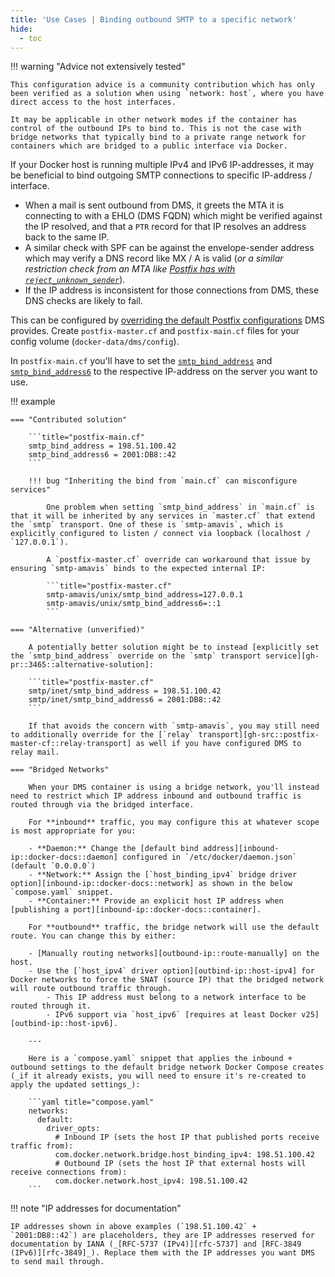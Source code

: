 ```yaml
---
title: 'Use Cases | Binding outbound SMTP to a specific network'
hide:
  - toc
---
```


!!! warning "Advice not extensively tested"

    This configuration advice is a community contribution which has only been verified as a solution when using `network: host`, where you have direct access to the host interfaces.

    It may be applicable in other network modes if the container has control of the outbound IPs to bind to. This is not the case with bridge networks that typically bind to a private range network for containers which are bridged to a public interface via Docker.

If your Docker host is running multiple IPv4 and IPv6 IP-addresses, it may be beneficial to bind outgoing SMTP connections to specific IP-address / interface.

- When a mail is sent outbound from DMS, it greets the MTA it is connecting to with a EHLO (DMS FQDN) which might be verified against the IP resolved, and that a `PTR` record for that IP resolves an address back to the same IP.
- A similar check with SPF can be against the envelope-sender address which may verify a DNS record like MX / A is valid (_or a similar restriction check from an MTA like [Postfix has with `reject_unknown_sender`][gh-pr::3465::comment-restrictions]_).
- If the IP address is inconsistent for those connections from DMS, these DNS checks are likely to fail.

This can be configured by [overriding the default Postfix configurations][docs::overrides-postfix] DMS provides. Create `postfix-master.cf` and `postfix-main.cf` files for your config volume (`docker-data/dms/config`).

In `postfix-main.cf` you'll have to set the [`smtp_bind_address`][postfix-docs::smtp-bind-address-ipv4] and [`smtp_bind_address6`][postfix-docs::smtp-bind-address-ipv6]
to the respective IP-address on the server you want to use.

!!! example

    === "Contributed solution"

        ```title="postfix-main.cf"
        smtp_bind_address = 198.51.100.42
        smtp_bind_address6 = 2001:DB8::42
        ```

        !!! bug "Inheriting the bind from `main.cf` can misconfigure services"

            One problem when setting `smtp_bind_address` in `main.cf` is that it will be inherited by any services in `master.cf` that extend the `smtp` transport. One of these is `smtp-amavis`, which is explicitly configured to listen / connect via loopback (localhost / `127.0.0.1`).

            A `postfix-master.cf` override can workaround that issue by ensuring `smtp-amavis` binds to the expected internal IP:

            ```title="postfix-master.cf"
            smtp-amavis/unix/smtp_bind_address=127.0.0.1
            smtp-amavis/unix/smtp_bind_address6=::1
            ```

    === "Alternative (unverified)"

        A potentially better solution might be to instead [explicitly set the `smtp_bind_address` override on the `smtp` transport service][gh-pr::3465::alternative-solution]:

        ```title="postfix-master.cf"
        smtp/inet/smtp_bind_address = 198.51.100.42
        smtp/inet/smtp_bind_address6 = 2001:DB8::42
        ```

        If that avoids the concern with `smtp-amavis`, you may still need to additionally override for the [`relay` transport][gh-src::postfix-master-cf::relay-transport] as well if you have configured DMS to relay mail.
        
    === "Bridged Networks"
    
        When your DMS container is using a bridge network, you'll instead need to restrict which IP address inbound and outbound traffic is routed through via the bridged interface.
        
        For **inbound** traffic, you may configure this at whatever scope is most appropriate for you:

        - **Daemon:** Change the [default bind address][inbound-ip::docker-docs::daemon] configured in `/etc/docker/daemon.json` (default `0.0.0.0`)
        - **Network:** Assign the [`host_binding_ipv4` bridge driver option][inbound-ip::docker-docs::network] as shown in the below `compose.yaml` snippet.
        - **Container:** Provide an explicit host IP address when [publishing a port][inbound-ip::docker-docs::container].
        
        For **outbound** traffic, the bridge network will use the default route. You can change this by either:

        - [Manually routing networks][outbound-ip::route-manually] on the host.
        - Use the [`host_ipv4` driver option][outbind-ip::host-ipv4] for Docker networks to force the SNAT (source IP) that the bridged network will route outbound traffic through.
            - This IP address must belong to a network interface to be routed through it.
            - IPv6 support via `host_ipv6` [requires at least Docker v25][outbind-ip::host-ipv6].

        ---

        Here is a `compose.yaml` snippet that applies the inbound + outbound settings to the default bridge network Docker Compose creates (_if it already exists, you will need to ensure it's re-created to apply the updated settings_):
        
        ```yaml title="compose.yaml"
        networks:
          default:
            driver_opts:
              # Inbound IP (sets the host IP that published ports receive traffic from):
              com.docker.network.bridge.host_binding_ipv4: 198.51.100.42
              # Outbound IP (sets the host IP that external hosts will receive connections from):
              com.docker.network.host_ipv4: 198.51.100.42
        ```

!!! note "IP addresses for documentation"

    IP addresses shown in above examples (`198.51.100.42` + `2001:DB8::42`) are placeholders, they are IP addresses reserved for documentation by IANA (_[RFC-5737 (IPv4)][rfc-5737] and [RFC-3849 (IPv6)][rfc-3849]_). Replace them with the IP addresses you want DMS to send mail through.

[docs::overrides-postfix]: ../../config/advanced/override-defaults/postfix.md
[postfix-docs::smtp-bind-address-ipv4]: https://www.postfix.org/postconf.5.html#smtp_bind_address
[postfix-docs::smtp-bind-address-ipv6]: https://www.postfix.org/postconf.5.html#smtp_bind_address6

[rfc-5737]: https://datatracker.ietf.org/doc/html/rfc5737
[rfc-3849]: https://datatracker.ietf.org/doc/html/rfc3849

[gh-pr::3465::comment-restrictions]: https://github.com/docker-mailserver/docker-mailserver/pull/3465#discussion_r1458114528
[gh-pr::3465::alternative-solution]: https://github.com/docker-mailserver/docker-mailserver/pull/3465#issuecomment-1678107233
[gh-src::postfix-master-cf::relay-transport]: https://github.com/docker-mailserver/docker-mailserver/blob/9cdbef2b369fb4fb0f1b4e534da8703daf92abc9/target/postfix/master.cf#L65

[inbound-ip::docker-docs::daemon]: https://docs.docker.com/reference/cli/dockerd/#default-network-options
[inbound-ip::docker-docs::network]: https://docs.docker.com/engine/network/drivers/bridge/#default-host-binding-address
[inbound-ip::docker-docs::container]: https://docs.docker.com/reference/compose-file/services/#ports
[outbound-ip::route-manually]: https://github.com/moby/moby/issues/30053#issuecomment-1077041045
[outbind-ip::host-ipv4]: https://github.com/moby/libnetwork/pull/2454
[outbind-ip::host-ipv6]: https://github.com/moby/moby/issues/46469
